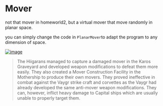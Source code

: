 # Mover

not that mover in homeworld2, but a virtual mover that move randomly in  planar space.

you can simply change the code in `PlanarMover`to adapt the program to any dimension of space.

[![image](https://user-images.githubusercontent.com/92503302/197117690-90f80686-bf5f-4111-9483-4ad6edb03983.png)](https://tse2-mm.cn.bing.net/th/id/OIP-C.kO5NRQ_aqwrn89fmK0e8EgAAAA?pid=ImgDet&rs=1)

>The Hiigarans managed to capture a damaged mover in the Karos Graveyard and developed weapon modifications to defeat them more easily. They also created a Mover Construction Facility in the Mothership to produce their own movers. They proved ineffective in combat against the Vaygr strike craft and corvettes as the Vaygr had already developed the same anti-mover weapon modifications. They can, however, inflict heavy damage to Capital ships which are usually unable to properly target them.
